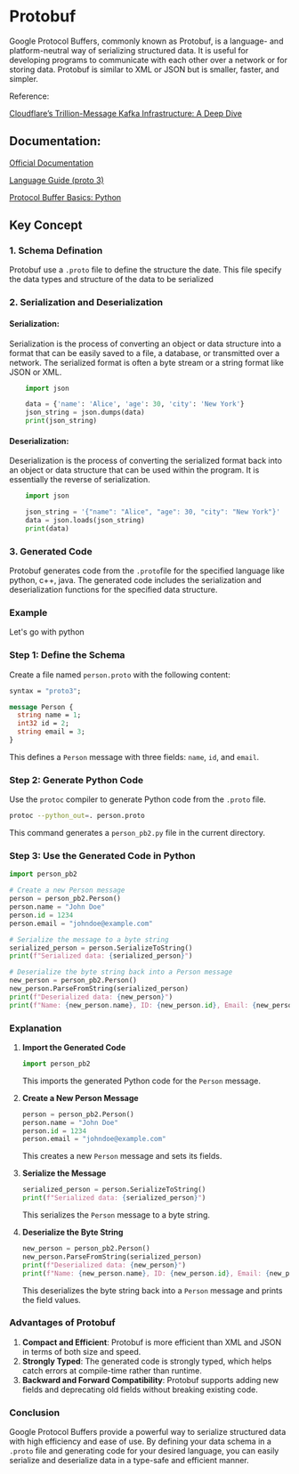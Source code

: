 # Protobuf

Google Protocol Buffers, commonly known as Protobuf, is a language- and platform-neutral way of serializing structured data. It is useful for developing programs to communicate with each other over a network or for storing data. Protobuf is similar to XML or JSON but is smaller, faster, and simpler.

Reference:

[Cloudflare’s Trillion-Message Kafka Infrastructure: A Deep Dive](https://blog.bytebytego.com/p/cloudflares-trillion-message-kafka)

## Documentation:

[Official Documentation](https://protobuf.dev/)

[Language Guide (proto 3)](https://protobuf.dev/programming-guides/proto3/)

[Protocol Buffer Basics: Python](https://protobuf.dev/getting-started/pythontutorial/)

## Key Concept
### 1. Schema Defination 
Protobuf use a `.proto` file to define the structure the date. This file specify the data types and structure of the data to be serialized

### 2. Serialization and Deserialization
#### Serialization:
Serialization is the process of converting an object or data structure into a format that can be easily saved to a file, a database, or transmitted over a network. The serialized format is often a byte stream or a string format like JSON or XML.
```py
    import json

    data = {'name': 'Alice', 'age': 30, 'city': 'New York'}
    json_string = json.dumps(data)
    print(json_string)
```
#### Deserialization:
Deserialization is the process of converting the serialized format back into an object or data structure that can be used within the program. It is essentially the reverse of serialization.
```py
    import json

    json_string = '{"name": "Alice", "age": 30, "city": "New York"}'
    data = json.loads(json_string)
    print(data)
```

### 3. Generated Code
Protobuf generates code from the `.proto`file for the specified language like python, c++, java. The generated code includes the serialization and deserialization functions for the specified data structure. 

### Example
Let's go with python

### Step 1: Define the Schema

Create a file named `person.proto` with the following content:

```proto
syntax = "proto3";

message Person {
  string name = 1;
  int32 id = 2;
  string email = 3;
}
```

This defines a `Person` message with three fields: `name`, `id`, and `email`.

### Step 2: Generate Python Code

Use the `protoc` compiler to generate Python code from the `.proto` file.

```sh
protoc --python_out=. person.proto
```

This command generates a `person_pb2.py` file in the current directory.

### Step 3: Use the Generated Code in Python

```python
import person_pb2

# Create a new Person message
person = person_pb2.Person()
person.name = "John Doe"
person.id = 1234
person.email = "johndoe@example.com"

# Serialize the message to a byte string
serialized_person = person.SerializeToString()
print(f"Serialized data: {serialized_person}")

# Deserialize the byte string back into a Person message
new_person = person_pb2.Person()
new_person.ParseFromString(serialized_person)
print(f"Deserialized data: {new_person}")
print(f"Name: {new_person.name}, ID: {new_person.id}, Email: {new_person.email}")
```

### Explanation

1. **Import the Generated Code**

   ```python
   import person_pb2
   ```

   This imports the generated Python code for the `Person` message.

2. **Create a New Person Message**

   ```python
   person = person_pb2.Person()
   person.name = "John Doe"
   person.id = 1234
   person.email = "johndoe@example.com"
   ```

   This creates a new `Person` message and sets its fields.

3. **Serialize the Message**

   ```python
   serialized_person = person.SerializeToString()
   print(f"Serialized data: {serialized_person}")
   ```

   This serializes the `Person` message to a byte string.

4. **Deserialize the Byte String**

   ```python
   new_person = person_pb2.Person()
   new_person.ParseFromString(serialized_person)
   print(f"Deserialized data: {new_person}")
   print(f"Name: {new_person.name}, ID: {new_person.id}, Email: {new_person.email}")
   ```

   This deserializes the byte string back into a `Person` message and prints the field values.

### Advantages of Protobuf

1. **Compact and Efficient**: Protobuf is more efficient than XML and JSON in terms of both size and speed.
2. **Strongly Typed**: The generated code is strongly typed, which helps catch errors at compile-time rather than runtime.
3. **Backward and Forward Compatibility**: Protobuf supports adding new fields and deprecating old fields without breaking existing code.

### Conclusion

Google Protocol Buffers provide a powerful way to serialize structured data with high efficiency and ease of use. By defining your data schema in a `.proto` file and generating code for your desired language, you can easily serialize and deserialize data in a type-safe and efficient manner.